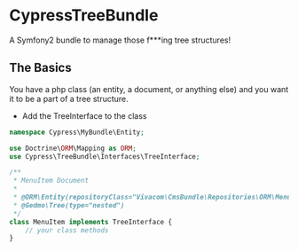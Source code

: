 CypressTreeBundle
=================

A Symfony2 bundle to manage those f***ing tree structures!

The Basics
----------

You have a php class (an entity, a document, or anything else) and you want it to be a part of a tree structure.

* Add the TreeInterface to the class

``` php
namespace Cypress\MyBundle\Entity;

use Doctrine\ORM\Mapping as ORM;
use Cypress\TreeBundle\Interfaces\TreeInterface;

/**
 * MenuItem Document
 *
 * @ORM\Entity(repositoryClass="Vivacom\CmsBundle\Repositories\ORM\MenuItemRepository")
 * @Gedmo\Tree(type="nested")
 */
class MenuItem implements TreeInterface {
    // your class methods
}
```

